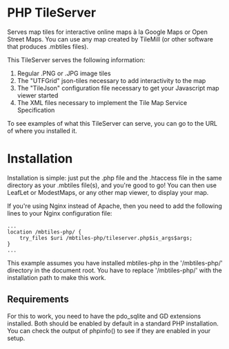 ﻿PHP TileServer
==============
Serves map tiles for interactive online maps à la Google Maps or Open Street Maps. You
can use any map created by TileMill (or other software that produces .mbtiles files).

This TileServer serves the following information:

1. Regular .PNG or .JPG image tiles
2. The "UTFGrid" json-tiles necessary to add interactivity to the map
3. The "TileJson" configuration file necessary to get your Javascript map viewer started
4. The XML files necessary to implement the Tile Map Service Specification

To see examples of what this TileServer can serve, you can go to the URL of where you
installed it.


Installation
============
Installation is simple: just put the .php file and the .htaccess file in the same 
directory as your .mbtiles file(s), and you're good to go! You can then use LeafLet 
or ModestMaps, or any other map viewer, to display your map.

If you're using Nginx instead of Apache, then you need to add the following lines to your
Nginx configuration file:

```Nginx
...
location /mbtiles-php/ {
    try_files $uri /mbtiles-php/tileserver.php$is_args$args;
}
...
```

This example assumes you have installed mbtiles-php in the '/mbtiles-php/' directory in the
document root. You have to replace '/mbtiles-php/' with the installation path to make this
work.

Requirements
------------
For this to work, you need to have the pdo_sqlite and GD extensions installed. Both should be
enabled by default in a standard PHP installation. You can check the output of phpinfo() to
see if they are enabled in your setup.